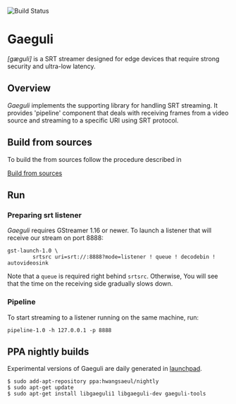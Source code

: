 ![Build Status](https://github.com/hwangsaeul/gaeguli/workflows/CI/badge.svg?branch=master)

# Gaeguli
*[gæguli]* is a SRT streamer designed for edge devices that require strong security and ultra-low latency.

## Overview
*Gaeguli* implements the supporting library for handling SRT streaming. It provides 'pipeline' component
that deals with receiving frames from a video source and streaming to a specific URI using SRT protocol.

## Build from sources
To build the from sources follow the procedure described in

[Build from sources](https://github.com/hwangsaeul/hwangsaeul.github.io/blob/master/build_from_sources.md)

## Run

### Preparing srt listener

*Gaeguli* requires GStreamer 1.16 or newer. To launch a listener that will receive our stream on port 8888:

```console
gst-launch-1.0 \
        srtsrc uri=srt://:8888?mode=listener ! queue ! decodebin ! autovideosink
```

Note that a `queue` is required right behind `srtsrc`.
Otherwise, You will see that the time on the receiving side gradually slows down.

### Pipeline

To start streaming to a listener running on the same machine, run:


```console
pipeline-1.0 -h 127.0.0.1 -p 8888
```

## PPA nightly builds

Experimental versions of Gaeguli are daily generated in [launchpad](https://launchpad.net/~hwangsaeul/+archive/ubuntu/nightly).

```console
$ sudo add-apt-repository ppa:hwangsaeul/nightly
$ sudo apt-get update
$ sudo apt-get install libgaeguli1 libgaeguli-dev gaeguli-tools
```
